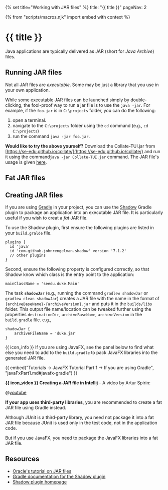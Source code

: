 {% set title="Working with JAR files" %}
<frontmatter>
  title: "{{ title }}"
  pageNav: 2
</frontmatter>

{% from "scripts/macros.njk" import embed with context %}

# {{ title }}

<div class="lead">

Java applications are typically delivered as JAR (short for _Java Archive_) files.
</div>

<!-- ==================================================================================================== -->

## Running JAR files

Not all JAR files are _executable_. Some may be just a library that you use in your own application.

While some executable JAR files can be launched simply by double-clicking, the fool-proof way to run a jar file is to
use the `java -jar`. For example, if the `foo.jar` is in `C:\projects` folder, you can do the following:

1. open a terminal.
1. navigate to the `C:\projects` folder using the `cd` command (e.g., `cd C:\projects`)
1. run the command `java -jar foo.jar`.

**Would like to try the above yourself?** Download the Collate-TUI.jar from [https://se-edu.github.io/collate/](https://se-edu.github.io/collate/) and run it using the command`java -jar Collate-TUI.jar` command. The JAR file's usage is given [here](https://se-education.org/collate/docs/User-Guide.html#using-the-text-ui).

<!-- ==================================================================================================== -->

## Fat JAR files

<include src="jar-fatJar-fragment.md" />

<!-- ==================================================================================================== -->

## Creating JAR files

<tabs>
<tab header="With Gradle">

If you are using [Gradle](gradle.html) in your project, you can use the [Shadow](https://imperceptiblethoughts.com/shadow/) Gradle plugin to package an application into an executable JAR file. It is particularly useful if you wish to creat a _fat_ JAR file.

To use the Shadow plugin, first ensure the following plugins are listed in your `build.gralde` file.

```groovy{heading="build.gradle"}
plugins {
  id 'java'
  id 'com.github.johnrengelman.shadow' version '7.1.2'
  // other plugins
}
```
Second, ensure the following property is configured correctly, so that Shadow know which class is the entry point to the application:
```groovy{heading="build.gradle"}
mainClassName = 'seedu.duke.Main'
```

The task **`shadowJar`** (e.g., running the command `gradlew shadowJar` or `gradlew clean shadowJar`) creates a JAR file with the name in the format of `{archiveBaseName}-{archiveVersion}.jar` and puts it in the `builds/libs` folder. This output file name/location can be tweaked further using the properties `destinationDir`, `archiveBaseName`, `archiveVersion` in the `build.gradle` file. e.g.,

```groovy{heading="build.gradle"}
shadowJar {
    archiveFileName = 'duke.jar'
}
```


{{ icon_info }} If you are using JavaFX, see the panel below to find what else you need to add to the `build.gradle` to pack JavaFX libraries into the generated JAR file.

{{ embed("Tutorials → JavaFX Tutorial Part 1 → If you are using Gradle", "javaFxPart1.md#javafx-gradle") }}

</tab>
<tab header="With Intellij IDEA">

**{{ icon_video }} Creating a JAR file in Intellij** - A video by Artur Spirin:

@[youtube](3Xo6zSBgdgk)

**If your app uses third-party libraries**, you are recommended to create a fat JAR file using Gradle instead.

<box type="info" seamless>

Although JUnit is a third-party library, you need not package it into a fat JAR file because JUnit is used only in the test code, not in the application code.

But if you use JavaFX, you need to package the JavaFX libraries into a fat JAR file.
</box>
</tab>
</tabs>

<!-- ==================================================================================================== -->
## Resources

* [Oracle's tutorial on JAR files](https://docs.oracle.com/javase/tutorial/deployment/jar/basicsindex.html)
* [Gradle documentation for the Shadow plugin](https://plugins.gradle.org/plugin/com.github.johnrengelman.shadow)
* [Shadow plugin homepage](https://imperceptiblethoughts.com/shadow/introduction/)
